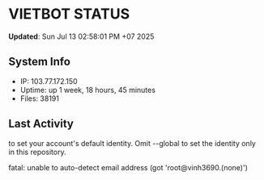 # VIETBOT STATUS
**Updated**: Sun Jul 13 02:58:01 PM +07 2025

## System Info
- IP: 103.77.172.150
- Uptime: up 1 week, 18 hours, 45 minutes
- Files: 38191

## Last Activity

to set your account's default identity.
Omit --global to set the identity only in this repository.

fatal: unable to auto-detect email address (got 'root@vinh3690.(none)')
